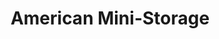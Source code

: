 ---
title: "American Mini-Storage"
url: /lake-forest/american-mini-storage/
shop: storage rental
---